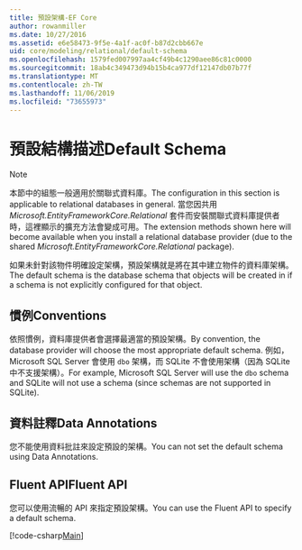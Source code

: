 ```yaml
---
title: 預設架構-EF Core
author: rowanmiller
ms.date: 10/27/2016
ms.assetid: e6e58473-9f5e-4a1f-ac0f-b87d2cbb667e
uid: core/modeling/relational/default-schema
ms.openlocfilehash: 1579fed007997aa4cf49b4c1290aee86c81c0000
ms.sourcegitcommit: 18ab4c349473d94b15b4ca977df12147db07b77f
ms.translationtype: MT
ms.contentlocale: zh-TW
ms.lasthandoff: 11/06/2019
ms.locfileid: "73655973"
---
```

# <a name="default-schema"></a><span data-ttu-id="5bf1e-102">預設結構描述</span><span class="sxs-lookup"><span data-stu-id="5bf1e-102">Default Schema</span></span>

> [!NOTE]  
> <span data-ttu-id="5bf1e-103">本節中的組態一般適用於關聯式資料庫。</span><span class="sxs-lookup"><span data-stu-id="5bf1e-103">The configuration in this section is applicable to relational databases in general.</span></span> <span data-ttu-id="5bf1e-104">當您因共用 *Microsoft.EntityFrameworkCore.Relational* 套件而安裝關聯式資料庫提供者時，這裡顯示的擴充方法會變成可用。</span><span class="sxs-lookup"><span data-stu-id="5bf1e-104">The extension methods shown here will become available when you install a relational database provider (due to the shared *Microsoft.EntityFrameworkCore.Relational* package).</span></span>

<span data-ttu-id="5bf1e-105">如果未針對該物件明確設定架構，預設架構就是將在其中建立物件的資料庫架構。</span><span class="sxs-lookup"><span data-stu-id="5bf1e-105">The default schema is the database schema that objects will be created in if a schema is not explicitly configured for that object.</span></span>

## <a name="conventions"></a><span data-ttu-id="5bf1e-106">慣例</span><span class="sxs-lookup"><span data-stu-id="5bf1e-106">Conventions</span></span>

<span data-ttu-id="5bf1e-107">依照慣例，資料庫提供者會選擇最適當的預設架構。</span><span class="sxs-lookup"><span data-stu-id="5bf1e-107">By convention, the database provider will choose the most appropriate default schema.</span></span> <span data-ttu-id="5bf1e-108">例如，Microsoft SQL Server 會使用 `dbo` 架構，而 SQLite 不會使用架構（因為 SQLite 中不支援架構）。</span><span class="sxs-lookup"><span data-stu-id="5bf1e-108">For example, Microsoft SQL Server will use the `dbo` schema and SQLite will not use a schema (since schemas are not supported in SQLite).</span></span>

## <a name="data-annotations"></a><span data-ttu-id="5bf1e-109">資料註釋</span><span class="sxs-lookup"><span data-stu-id="5bf1e-109">Data Annotations</span></span>

<span data-ttu-id="5bf1e-110">您不能使用資料批註來設定預設的架構。</span><span class="sxs-lookup"><span data-stu-id="5bf1e-110">You can not set the default schema using Data Annotations.</span></span>

## <a name="fluent-api"></a><span data-ttu-id="5bf1e-111">Fluent API</span><span class="sxs-lookup"><span data-stu-id="5bf1e-111">Fluent API</span></span>

<span data-ttu-id="5bf1e-112">您可以使用流暢的 API 來指定預設架構。</span><span class="sxs-lookup"><span data-stu-id="5bf1e-112">You can use the Fluent API to specify a default schema.</span></span>

[!code-csharp[Main](../../../../samples/core/Modeling/FluentAPI/Relational/DefaultSchema.cs?name=DefaultSchema&highlight=7)]

